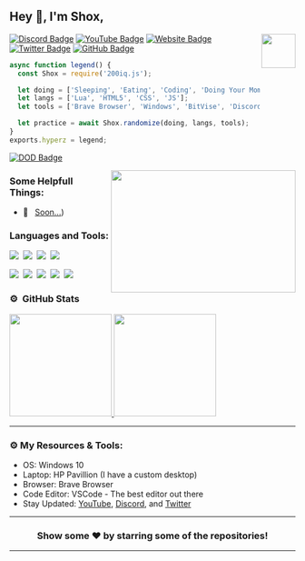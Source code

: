 ## Hey 👋, I'm Shox,

<img align="right" height="60" width="60" alt="" src="https://i.imgur.com/7cRB8hH.png" />

[![Discord Badge](https://img.shields.io/badge/-Discord-0e76a8?style=flat-square&logo=Discord&logoColor=white)](http://dc.californialife.de)
[![YouTube Badge](https://img.shields.io/badge/-YouTube-e02828?style=flat-square&logo=YouTube&logoColor=white)]()
[![Website Badge](https://img.shields.io/badge/Website-3b5998?style=flat-square&logo=google-chrome&logoColor=white)](http://californialife.de)
[![Twitter Badge](https://img.shields.io/badge/-Twitter-00acee?style=flat-square&logo=Twitter&logoColor=white)](https://twitter.com/gershox)
[![GitHub Badge](https://img.shields.io/badge/-GitHub-ffffff?style=flat-square&logo=Github&logoColor=black)](https://girhub.com/GERShox)

```js
async function legend() {
  const Shox = require('200iq.js');

  let doing = ['Sleeping', 'Eating', 'Coding', 'Doing Your Mom'];
  let langs = ['Lua', 'HTML5', 'CSS', 'JS'];
  let tools = ['Brave Browser', 'Windows', 'BitVise', 'Discord', 'GitHub'];

  let practice = await Shox.randomize(doing, langs, tools);
}
exports.hyperz = legend;
```




[![DOD Badge](https://img.shields.io/badge/California-Life%20DEVELOPMENT-17a6ec?style=for-the-badge)](http://dc.californialife.de)

<img align="right" height="215" width="325" alt="" src="https://cdn.dribbble.com/users/416610/screenshots/4801105/coding_desk_flat_vector_ui_ux_design_illustration_motion_animation_gif2.gif" />


### Some Helpfull Things:

- 📌 &nbsp; [Soon...](https://soon.com))

### Languages and Tools:

![](https://img.shields.io/badge/LUA-F7DF1E?style=for-the-badge&logo=lua&logoColor=black)&nbsp;
![](https://img.shields.io/badge/Node.js-43853D?style=for-the-badge&logo=node.js&logoColor=white)&nbsp;
![](https://img.shields.io/badge/HTML5-E34F26?style=for-the-badge&logo=html5&logoColor=white)&nbsp;
![](https://img.shields.io/badge/CSS3-1572B6?style=for-the-badge&logo=css3&logoColor=white)&nbsp;

![](https://img.shields.io/badge/Windows-0078D6?style=for-the-badge&logo=windows&logoColor=white)&nbsp;
![](https://img.shields.io/badge/Discord-7289DA?style=for-the-badge&logo=discord&logoColor=white)&nbsp;
![](https://img.shields.io/badge/Spotify-1ED760?&style=for-the-badge&logo=spotify&logoColor=white)&nbsp;
![](https://img.shields.io/badge/GitHub-100000?style=for-the-badge&logo=github&logoColor=white)&nbsp;
![](https://img.shields.io/badge/Steam-000000?style=for-the-badge&logo=steam&logoColor=white)&nbsp;

### ⚙️ &nbsp;GitHub Stats

<p align="left">
<a href="https://github.com/Itz-Hyperz">
  <img height="180em" src="https://github-readme-stats-eight-theta.vercel.app/api?username=Itz-Hyperz&show_icons=true&theme=react&include_all_commits=true&count_private=true"/>
  <img height="180em" src="https://github-readme-stats-eight-theta.vercel.app/api/top-langs/?username=Itz-Hyperz&layout=compact&langs_count=8&theme=react"/>
</a>
</p>

---

### ⚙️ My Resources & Tools:

- OS: Windows 10
- Laptop: HP Pavillion (I have a custom desktop)
- Browser: Brave Browser
- Code Editor: VSCode - The best editor out there
- Stay Updated: [YouTube](https://hyperz.dev/youtube), [Discord](https://hyperz.dev/discord), and [Twitter](https://twitter.com/itz_hyperz)

---

<h3 align=center>Show some ❤️ by starring some of the repositories!</h3>

---
